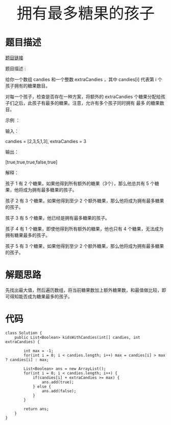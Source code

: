 <div align='center' ><font size='70'>拥有最多糖果的孩子</font></div>

# 题目描述

<a href="https://leetcode-cn.com/problems/kids-with-the-greatest-number-of-candies/" target="_blank">题目链接</a>

题目描述 :

给你一个数组 candies 和一个整数 extraCandies ，其中 candies[i] 代表第 i 个孩子拥有的糖果数目。

对每一个孩子，检查是否存在一种方案，将额外的 extraCandies 个糖果分配给孩子们之后，此孩子有最多的糖果。注意，允许有多个孩子同时拥有 最多 的糖果数目。

示例 ：

输入： 

candies = [2,3,5,1,3], extraCandies = 3

输出：

[true,true,true,false,true] 

解释：

孩子 1 有 2 个糖果，如果他得到所有额外的糖果（3个），那么他总共有 5 个糖果，他将成为拥有最多糖果的孩子。

孩子 2 有 3 个糖果，如果他得到至少 2 个额外糖果，那么他将成为拥有最多糖果的孩子。

孩子 3 有 5 个糖果，他已经是拥有最多糖果的孩子。

孩子 4 有 1 个糖果，即使他得到所有额外的糖果，他也只有 4 个糖果，无法成为拥有糖果最多的孩子。

孩子 5 有 3 个糖果，如果他得到至少 2 个额外糖果，那么他将成为拥有最多糖果的孩子。


# 解题思路

先找出最大值，然后遍历数组，将当前糖果数加上额外糖果数，和最值做比较，即可得知能否成为糖果最多的孩子。

# 代码

```
class Solution {
    public List<Boolean> kidsWithCandies(int[] candies, int extraCandies) {

        int max = -1;
        for(int i = 0; i < candies.length; i++) max = candies[i] > max ? candies[i] : max;

        List<Boolean> ans = new ArrayList();
        for(int i = 0; i < candies.length; i++) {
            if(candies[i] + extraCandies >= max) {
                ans.add(true);
            } else {
                ans.add(false);
            }
        }

        return ans;
    }
}
```

